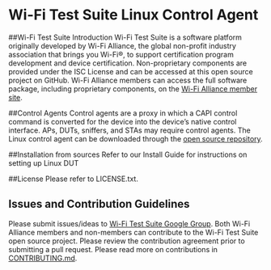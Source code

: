 # **Wi-Fi Test Suite Linux Control Agent**

##Wi-Fi Test Suite Introduction
Wi-Fi Test Suite is a software platform originally developed by Wi-Fi Alliance, the global non-profit industry association that brings you Wi-Fi&reg;, to support certification program development and device certification. Non-proprietary components are provided under the ISC License and can be accessed at this open source project on GitHub. Wi-Fi Alliance members can access the full software package, including proprietary components, on the [Wi-Fi Alliance member site](https://groups.wi-fi.org).

##Control Agents
Control agents are a proxy in which a CAPI control command is converted for the device into the device’s native control interface. APs, DUTs, sniffers, and STAs may require control agents. The Linux control agent can be downloaded through the [open source repository](https://github.com/Wi-FiAlliance/Wi-FiTestSuite-Linux-DUT).

##Installation from sources
Refer to our Install Guide for instructions on setting up Linux DUT

##License
Please refer to LICENSE.txt.

## Issues and Contribution Guidelines
Please submit issues/ideas to [Wi-Fi Test Suite Google Group](https://groups.google.com/d/forum/wi-fitestsuite).
Both Wi-Fi Alliance members and non-members can contribute to the Wi-Fi Test Suite open source project. Please review the contribution agreement prior to submitting a pull request.
Please read more on contributions in [CONTRIBUTING.md](https://github.com/Wi-FiTestSuite/Wi-FiTestSuite-Linux-DUT/blob/master/CONTRIBUTING.md).
